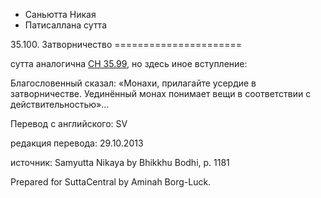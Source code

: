 









* Саньютта Никая
* Патисаллана сутта


35\.100\. Затворничество
\=\=\=\=\=\=\=\=\=\=\=\=\=\=\=\=\=\=\=\=\=\=



сутта аналогична [СН 35\.99](/sn35\.99/ru/sv), но здесь иное вступление:


Благословенный сказал: «Монахи, прилагайте усердие в затворничестве\. Уединённый монах понимает вещи в соответствии с действительностью»…



Перевод с английского: SV


редакция перевода: 29\.10\.2013


источник: Samyutta Nikaya by Bhikkhu Bodhi, p\. 1181


Prepared for SuttaCentral by Aminah Borg\-Luck\.






